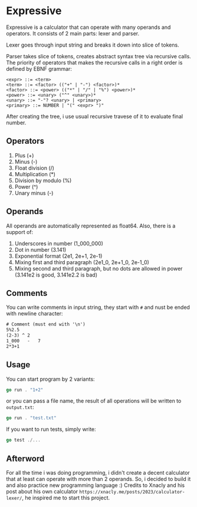 # Expressive

Expressive is a calculator that can operate with many operands and operators.
It consists of 2 main parts: lexer and parser.

Lexer goes through input string and breaks it down into slice of tokens.

Parser takes slice of tokens, creates abstract syntax tree via recursive calls. The priority of operators that makes the recursive calls in a right order is defined by EBNF grammar:

```
<expr> ::= <term>
<term> ::= <factor> (("+" | "-") <factor>)*
<factor> ::= <power> (("*" | "/" | "%") <power>)*
<power> ::= <unary> ("^" <unary>)*
<unary> ::= "-"? <unary> | <primary>
<primary> ::= NUMBER | "(" <expr> ")"
```

After creating the tree, i use usual recursive travese of it to evaluate final number.

## Operators

1. Plus (+)
2. Minus (-)
3. Float division (/)
4. Multiplication (\*)
5. Division by modulo (%)
6. Power (^)
7. Unary minus (-)

## Operands

All operands are automatically represented as float64.
Also, there is a support of:

1. Underscores in number (1_000_000)
2. Dot in number (3.141)
3. Exponential format (2e1, 2e+1, 2e-1)
4. Mixing first and third paragraph (2e1_0, 2e+1_0, 2e-1_0)
5. Mixing second and third paragraph, but no dots are allowed in power (3.141e2 is good, 3.141e2.2 is bad)

## Comments

You can write comments in input string, they start with `#` and nust be ended with newline character:

```test.txt
# Comment (must end with '\n')
5%2.5
(2-3) ^ 2
1_000   -   7
2*3+1
```

## Usage

You can start program by 2 variants:

```go
go run . "1+2"
```

or you can pass a file name, the result of all operations will be written to `output.txt`:

```go
go run . "test.txt"
```

If you want to run tests, simply write:

```go
go test ./...
```

## Afterword

For all the time i was doing programming, i didn't create a decent calculator that at least can operate with more than 2 operands.
So, i decided to build it and also practice new programming language :)
Credits to Xnacly and his post about his own calculator `https://xnacly.me/posts/2023/calculator-lexer/`, he inspired me to start this project.
